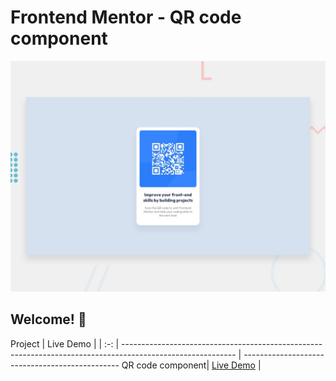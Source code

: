 # Frontend Mentor - QR code component

![Design preview for the QR code component coding challenge](./design/desktop-preview.jpg)

## Welcome! 👋
Project                                                                                                    | Live Demo                                                   |
| :-: | ---------------------------------------------------------------------------------------------------------- | -----------------------------------------------
QR code component| [Live Demo](https://slimanesedrati.github.io/JavaScript-Projects/To%20Do%20Application%20(With%20Local%20Storage)/index.html)  |


